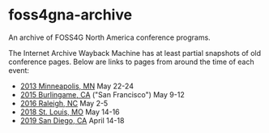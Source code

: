 # foss4gna-archive

An archive of FOSS4G North America conference programs.

The Internet Archive Wayback Machine has at least partial snapshots of old conference pages.  Below are links to pages from around the time of each event:

* [2013 Minneapolis, MN](https://web.archive.org/web/20130509023150/https://foss4g-na.org/) May 22-24
* [2015 Burlingame, CA](https://web.archive.org/web/20150315140409/https://2015.foss4g-na.org/) ("San Francisco") May 9-12
* [2016 Raleigh, NC](https://web.archive.org/web/20160503031407/https://2016.foss4g-na.org/) May 2-5
* [2018 St. Louis, MO](https://web.archive.org/web/20180513045011/https://2018.foss4g-na.org/) May 14-16
* [2019 San Diego, CA](https://web.archive.org/web/20190410204230/https://2019.foss4g-na.org/) April 14-18
